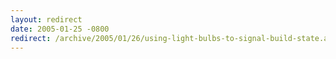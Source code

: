 ```yaml
---
layout: redirect
date: 2005-01-25 -0800
redirect: /archive/2005/01/26/using-light-bulbs-to-signal-build-state.aspx/
---
```

